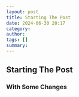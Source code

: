 ```yaml
---
layout: post
title: Starting The Post
date: 2024-06-30 20:17
category: 
author: 
tags: []
summary: 
---
```


## Starting The Post

### With Some Changes
